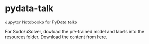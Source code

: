 # pydata-talk
Jupyter Notebooks for PyData talks

For SudokuSolver, dowload the pre-trained model and labels into the resources folder. Download the content from [here](https://drive.google.com/drive/folders/0BzEeBAqEX505bU1kTW1WOENKZ3c?usp=sharing).
